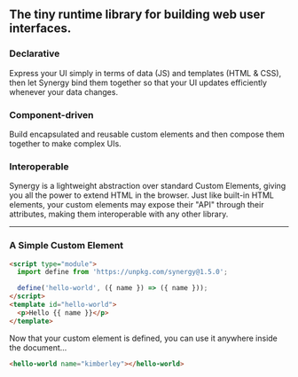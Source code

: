 ## The tiny runtime library for building web user interfaces.

### Declarative

Express your UI simply in terms of data (JS) and
templates (HTML & CSS), then let Synergy bind them
together so that your UI updates efficiently
whenever your data changes.

### Component-driven

Build encapsulated and reusable custom elements
and then compose them together to make complex
UIs.

### Interoperable

Synergy is a lightweight abstraction over standard
Custom Elements, giving you all the power to
extend HTML in the browser. Just like built-in
HTML elements, your custom elements may expose
their "API" through their attributes, making them
interoperable with any other library.

---

### A Simple Custom Element

```html
<script type="module">
  import define from 'https://unpkg.com/synergy@1.5.0';

  define('hello-world', ({ name }) => ({ name }));
</script>
<template id="hello-world">
  <p>Hello {{ name }}</p>
</template>
```

Now that your custom element is defined, you can
use it anywhere inside the document...

```html
<hello-world name="kimberley"></hello-world>
```
